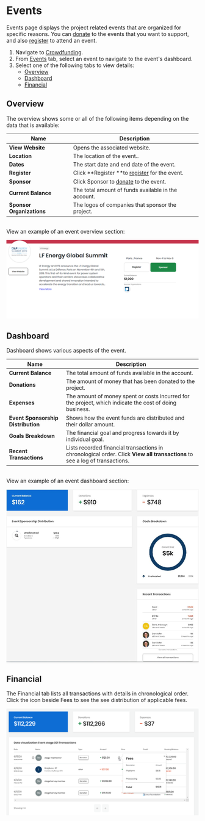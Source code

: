 # Events

Events page displays the project related events that are organized for specific reasons. You can [donate](../donate-sponsor/) to the events that you want to support, and also [register](../register-for-an-event.md) to attend an event.

1. Navigate to [Crowdfunding](https://crowdfunding.lfx.linuxfoundation.org).
2. From [Events](./#Dashboard-Events) tab, select an event to navigate to the event's dashboard.&#x20;
3. Select one of the following tabs to view details:
   * [Overview](events.md#Events-Overview)
   * [Dashboard](events.md#Events-Dashboard)
   * [Financial](events.md#Events-Financial)

## Overview <a href="events-overview" id="events-overview"></a>

The overview shows some or all of the following items depending on the data that is available:

| Name                      | Description                                                                  |
| ------------------------- | ---------------------------------------------------------------------------- |
| **View Website**          | Opens the associated website.                                                |
| **Location**              | The location of the event..                                                  |
| **Dates**                 | The start date and end date of the event.                                    |
| **Register**              | Click **Register **to [register](../register-for-an-event.md) for the event. |
| **Sponsor**               | Click Sponsor to [donate](../donate-sponsor/) to the event.                  |
| **Current Balance**       | The total amount of funds available in the account.                          |
| **Sponsor Organizations** | The logos of companies that sponsor the project.                             |

\
View an example of an event overview section:

![event overview](../../.gitbook/assets/event-overview.png)

## Dashboard <a href="events-dashboard" id="events-dashboard"></a>

Dashboard shows various aspects of the event.

| Name                               | Description                                                                                                                 |
| ---------------------------------- | --------------------------------------------------------------------------------------------------------------------------- |
| **Current Balance**                | The total amount of funds available in the account.                                                                         |
| **Donations**                      | The amount of money that has been donated to the project.                                                                   |
| **Expenses**                       | The amount of money spent or costs incurred for the project, which indicate the cost of doing business.                     |
| **Event Sponsorship Distribution** | Shows how the event funds are distributed and their dollar amount.                                                          |
| **Goals Breakdown**                | The financial goal and progress towards it by individual goal.                                                              |
| **Recent Transactions**            | Lists recorded financial transactions in chronological order. Click **View all transactions** to see a log of transactions. |

\
View an example of an event dashboard section:

![](<../../.gitbook/assets/7418517 (1).jpg>)

## Financial <a href="events-financial" id="events-financial"></a>

The Financial tab lists all transactions with details in chronological order. Click the icon beside Fees to see the see distribution of applicable fees.

![](../../.gitbook/assets/fees-icon-events.png)
